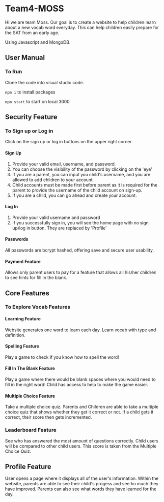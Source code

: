# Team4-MOSS 

Hi we are team Moss. Our goal is to create a website to help children learn about a new vocab word everyday. This can help children easily prepare for the SAT from an early age. 

Using Javascript and MongoDB. 

## User Manual
### To Run

Clone the code into visual studio code.

``` npm i ``` to install packages

``` npm start ``` to start on local 3000

## Security Feature

### To Sign up or Log in 
Click on the sign up or log in buttons on the upper right corner. 

#### Sign Up
1. Provide your valid email, username, and password. 
2. You can choose the visibility of the password by clicking on the 'eye'
3. If you are a parent, you can input you child's username, and you are allowed to add children to your account
4. Child accounts must be made first before parent as it is required for the parent to provide the username of the child account on sign-up.
5. If you are a child, you can go ahead and create your account.

#### Log In
1. Provide your valid username and password
2. If you successfully sign in, you will see the home page with no sign up/log in button. They are replaced by 'Profile' 

#### Passwords
All passwords are bcrypt hashed, offering save and secure user usability.

#### Payment Feature
Allows only parent users to pay for a feature that allows all his/her children to see hints for fill in the blank.

## Core Features

### To Explore Vocab Features

#### Learning Feature
Website generates one word to learn each day. Learn vocab with type and definition. 

#### Spelling Feature
Play a game to check if you know how to spell the word!

#### Fill In The Blank Feature
Play a game where there would be blank spaces where you would need to fill in the right word!
Child has access to help to make the game easier.

#### Multiple Choice Feature
Take a multiple choice quiz. Parents and Children are able to take a multiple choice quiz that shows whether they get it correct or not. If a child gets it correct, their score then gets incremented.

### Leaderboard Feature
See who has answered the most amount of questions correctly. Child users will be compared to other child users. This score is taken from the Multiple Choice Quiz.

## Profile Feature
User opens a page where it displays all of the user's information. Within the website, parents are able to see their child's progess and see ho much they have improved. Parents can also see what words they have learned for the day.

